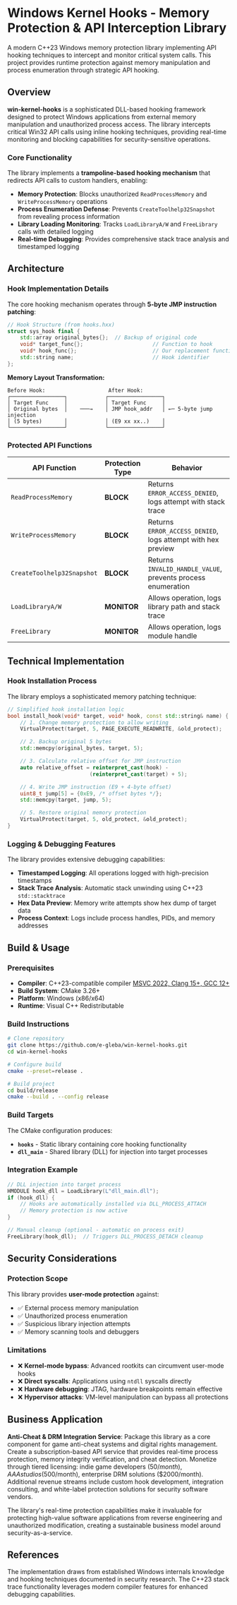# Windows Kernel Hooks - Memory Protection & API Interception Library

A modern C++23 Windows memory protection library implementing API hooking techniques to intercept and monitor critical system calls. This project provides runtime protection against memory manipulation and process enumeration through strategic API hooking.

## Overview

**win-kernel-hooks** is a sophisticated DLL-based hooking framework designed to protect Windows applications from external memory manipulation and unauthorized process access. The library intercepts critical Win32 API calls using inline hooking techniques, providing real-time monitoring and blocking capabilities for security-sensitive operations.

### Core Functionality

The library implements a **trampoline-based hooking mechanism** that redirects API calls to custom handlers, enabling:

- **Memory Protection**: Blocks unauthorized `ReadProcessMemory` and `WriteProcessMemory` operations
- **Process Enumeration Defense**: Prevents `CreateToolhelp32Snapshot` from revealing process information
- **Library Loading Monitoring**: Tracks `LoadLibraryA/W` and `FreeLibrary` calls with detailed logging
- **Real-time Debugging**: Provides comprehensive stack trace analysis and timestamped logging

## Architecture

### Hook Implementation Details

The core hooking mechanism operates through **5-byte JMP instruction patching**:

```cpp
// Hook Structure (from hooks.hxx)
struct sys_hook final {
    std::array original_bytes{};  // Backup of original code
    void* target_func{};                      // Function to hook
    void* hook_func{};                        // Our replacement function
    std::string name;                         // Hook identifier
};
```

**Memory Layout Transformation:**

```
Before Hook:                    After Hook:
┌─────────────────┐            ┌─────────────────┐
│ Target Func     │            │ Target Func     │
│ Original bytes  │    ───→    │ JMP hook_addr   │ ←─ 5-byte jump injection
│ (5 bytes)       │            │ (E9 xx xx..)    │
└─────────────────┘            └─────────────────┘
```

### Protected API Functions

| API Function               | Protection Type | Behavior                                                     |
| -------------------------- | --------------- | ------------------------------------------------------------ |
| `ReadProcessMemory`        | **BLOCK**       | Returns `ERROR_ACCESS_DENIED`, logs attempt with stack trace |
| `WriteProcessMemory`       | **BLOCK**       | Returns `ERROR_ACCESS_DENIED`, logs attempt with hex preview |
| `CreateToolhelp32Snapshot` | **BLOCK**       | Returns `INVALID_HANDLE_VALUE`, prevents process enumeration |
| `LoadLibraryA/W`           | **MONITOR**     | Allows operation, logs library path and stack trace          |
| `FreeLibrary`              | **MONITOR**     | Allows operation, logs module handle                         |

## Technical Implementation

### Hook Installation Process

The library employs a sophisticated memory patching technique:

```cpp
// Simplified hook installation logic
bool install_hook(void* target, void* hook, const std::string& name) {
    // 1. Change memory protection to allow writing
    VirtualProtect(target, 5, PAGE_EXECUTE_READWRITE, &old_protect);

    // 2. Backup original 5 bytes
    std::memcpy(original_bytes, target, 5);

    // 3. Calculate relative offset for JMP instruction
    auto relative_offset = reinterpret_cast(hook) -
                          (reinterpret_cast(target) + 5);

    // 4. Write JMP instruction (E9 + 4-byte offset)
    uint8_t jump[5] = {0xE9, /* offset bytes */};
    std::memcpy(target, jump, 5);

    // 5. Restore original memory protection
    VirtualProtect(target, 5, old_protect, &old_protect);
}
```

### Logging & Debugging Features

The library provides extensive debugging capabilities:

- **Timestamped Logging**: All operations logged with high-precision timestamps
- **Stack Trace Analysis**: Automatic stack unwinding using C++23 `std::stacktrace`
- **Hex Data Preview**: Memory write attempts show hex dump of target data
- **Process Context**: Logs include process handles, PIDs, and memory addresses

## Build & Usage

### Prerequisites

- **Compiler**: C++23-compatible compiler [MSVC 2022, Clang 15+, GCC 12+](1)
- **Build System**: CMake 3.26+
- **Platform**: Windows (x86/x64)
- **Runtime**: Visual C++ Redistributable

### Build Instructions

```bash
# Clone repository
git clone https://github.com/e-gleba/win-kernel-hooks.git
cd win-kernel-hooks

# Configure build
cmake --preset=release .

# Build project
cd build/release
cmake --build . --config release
```

### Build Targets

The CMake configuration produces:

- **`hooks`** - Static library containing core hooking functionality
- **`dll_main`** - Shared library (DLL) for injection into target processes

### Integration Example

```cpp
// DLL injection into target process
HMODULE hook_dll = LoadLibrary(L"dll_main.dll");
if (hook_dll) {
    // Hooks are automatically installed via DLL_PROCESS_ATTACH
    // Memory protection is now active
}

// Manual cleanup (optional - automatic on process exit)
FreeLibrary(hook_dll);  // Triggers DLL_PROCESS_DETACH cleanup
```

## Security Considerations

### Protection Scope

This library provides **user-mode protection** against:

- ✅ External process memory manipulation
- ✅ Unauthorized process enumeration
- ✅ Suspicious library injection attempts
- ✅ Memory scanning tools and debuggers

### Limitations

- ❌ **Kernel-mode bypass**: Advanced rootkits can circumvent user-mode hooks
- ❌ **Direct syscalls**: Applications using `ntdll` syscalls directly
- ❌ **Hardware debugging**: JTAG, hardware breakpoints remain effective
- ❌ **Hypervisor attacks**: VM-level manipulation can bypass all protections

## Business Application

**Anti-Cheat & DRM Integration Service**: Package this library as a core component for game anti-cheat systems and digital rights management. Create a subscription-based API service that provides real-time process protection, memory integrity verification, and cheat detection. Monetize through tiered licensing: indie game developers ($50/month), AAA studios ($500/month), enterprise DRM solutions ($2000/month). Additional revenue streams include custom hook development, integration consulting, and white-label protection solutions for security software vendors.

The library's real-time protection capabilities make it invaluable for protecting high-value software applications from reverse engineering and unauthorized modification, creating a sustainable business model around security-as-a-service.

## References

The implementation draws from established Windows internals knowledge and hooking techniques documented in security research. The C++23 stack trace functionality leverages modern compiler features for enhanced debugging capabilities.
